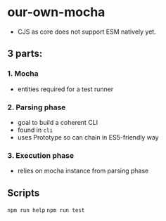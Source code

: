 # our-own-mocha

- CJS as core does not support ESM natively yet.

## 3 parts:

### 1. Mocha

- entities required for a test runner 

### 2. Parsing phase

- goal to build a coherent CLI
- found in `cli`
- uses Prototype so can chain in ES5-friendly way

### 3. Execution phase

- relies on mocha instance from parsing phase

## Scripts

`npm run help`
`npm run test`
